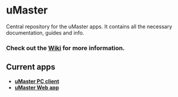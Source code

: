 # uMaster
Central repository for the uMaster apps. It contains all the necessary documentation, guides and info.

### Check out the [Wiki](https://github.com/razvanilin/uMaster/wiki) for more information.

## Current apps

* [**uMaster PC client**](https://github.com/razvanilin/umaster-client)
* [**uMaster Web app**](https://github.com/razvanilin/umaster-web)
